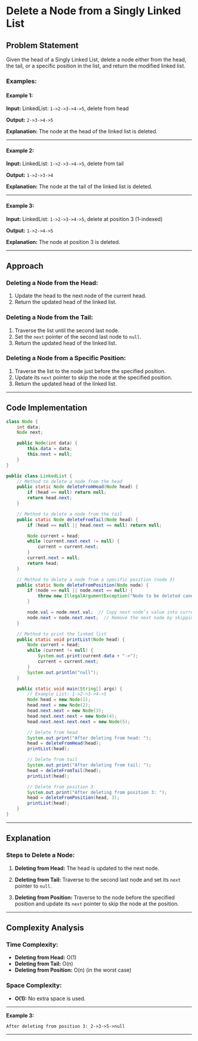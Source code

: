 # Delete a Node from a Singly Linked List

## Problem Statement
Given the head of a Singly Linked List, delete a node either from the head, the tail, or a specific position in the list, and return the modified linked list.

### Examples:

#### Example 1:
**Input:** 
LinkedList: `1->2->3->4->5`, delete from head

**Output:** 
`2->3->4->5`

**Explanation:** 
The node at the head of the linked list is deleted.

---

#### Example 2:
**Input:** 
LinkedList: `1->2->3->4->5`, delete from tail

**Output:** 
`1->2->3->4`

**Explanation:** 
The node at the tail of the linked list is deleted.

---

#### Example 3:
**Input:** 
LinkedList: `1->2->3->4->5`, delete at position 3 (1-indexed)

**Output:** 
`1->2->4->5`

**Explanation:** 
The node at position 3 is deleted.

---

## Approach

### Deleting a Node from the Head:
1. Update the head to the next node of the current head.
2. Return the updated head of the linked list.

### Deleting a Node from the Tail:
1. Traverse the list until the second last node.
2. Set the `next` pointer of the second last node to `null`.
3. Return the updated head of the linked list.

### Deleting a Node from a Specific Position:
1. Traverse the list to the node just before the specified position.
2. Update its `next` pointer to skip the node at the specified position.
3. Return the updated head of the linked list.

---

## Code Implementation

```java
class Node {
    int data;
    Node next;

    public Node(int data) {
        this.data = data;
        this.next = null;
    }
}

public class LinkedList {
    // Method to delete a node from the head
    public static Node deleteFromHead(Node head) {
        if (head == null) return null;
        return head.next;
    }

    // Method to delete a node from the tail
    public static Node deleteFromTail(Node head) {
        if (head == null || head.next == null) return null;

        Node current = head;
        while (current.next.next != null) {
            current = current.next;
        }
        current.next = null;
        return head;
    }

    // Method to delete a node from a specific position (node 3)
    public static Node deleteFromPosition(Node node) {
        if (node == null || node.next == null) {
            throw new IllegalArgumentException("Node to be deleted cannot be null or the last node.");
        }

        node.val = node.next.val;  // Copy next node’s value into current node
        node.next = node.next.next;  // Remove the next node by skipping it
    }

    // Method to print the linked list
    public static void printList(Node head) {
        Node current = head;
        while (current != null) {
            System.out.print(current.data + "->");
            current = current.next;
        }
        System.out.println("null");
    }

    public static void main(String[] args) {
        // Example List: 1->2->3->4->5
        Node head = new Node(1);
        head.next = new Node(2);
        head.next.next = new Node(3);
        head.next.next.next = new Node(4);
        head.next.next.next.next = new Node(5);

        // Delete from head
        System.out.print("After deleting from head: ");
        head = deleteFromHead(head);
        printList(head);

        // Delete from tail
        System.out.print("After deleting from tail: ");
        head = deleteFromTail(head);
        printList(head);

        // Delete from position 3
        System.out.print("After deleting from position 3: ");
        head = deleteFromPosition(head, 3);
        printList(head);
    }
}
```

---

## Explanation

### Steps to Delete a Node:
1. **Deleting from Head:**
   The head is updated to the next node.

2. **Deleting from Tail:**
   Traverse to the second last node and set its `next` pointer to `null`.

3. **Deleting from Position:**
   Traverse to the node before the specified position and update its `next` pointer to skip the node at the position.

---

## Complexity Analysis

### Time Complexity:
- **Deleting from Head:** O(1)
- **Deleting from Tail:** O(n)
- **Deleting from Position:** O(n) (in the worst case)

### Space Complexity:
- **O(1):** No extra space is used.

---



**Example 3:**
```
After deleting from position 3: 2->3->5->null
```

---
